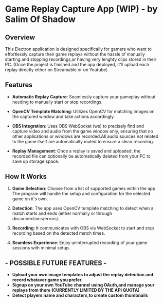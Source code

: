 # Game Replay Capture App (WIP) - by Salim Of Shadow

## Overview

This Electron application is designed specifically for gamers who want to effortlessly capture their game replays without the hassle of manually starting and stopping recordings,or having very lenghty clips stored in their PC. 
(Once the project is finished and the app deployed, it'll upload each replay directly either on Streamable or on Youtube) 

## Features

- **Automatic Replay Capture**: Seamlessly capture your gameplay without needing to manually start or stop recordings.
  
- **OpenCV Template Matching**: Utilizes OpenCV for matching images on the captured window and take actions accordingly.
  
- **OBS Integration**: Uses OBS WebSocket (ws) to precisely find and capture video and audio from the game window only, ensuring that no other applications or windows are recorded.All audio sources not related to the game itself are automatically muted to ensure a clean recording.
  
- **Replay Management**: Once a replay is saved and uploaded, the recorded file can optionally be automatically deleted from your PC to save up storage space.

## How It Works

1. **Game Selection**: Choose from a list of supported games within the app. The program will handle the setup and configuration for the selected game on it's own.
   
2. **Detection**: The app uses OpenCV template matching to detect when a match starts and ends (either normally or through disconnections/errors).
   
3. **Recording**: It communicates with OBS via WebSocket to start and stop recording based on the detected match times.
   
4. **Seamless Experience**: Enjoy uninterrupted recording of your game sessions with minimal setup.

## - POSSIBLE FUTURE FEATURES -

- **Upload your own image templates to adjust the replay detection and record whataver game you prefer.**
- **Signup on your own YouTube channel using OAuth,and manage your replays from there (CURRENTLY LIMITED BY THE API QUOTA)**
- **Detect players name and characters,to create custom thumbnails**
